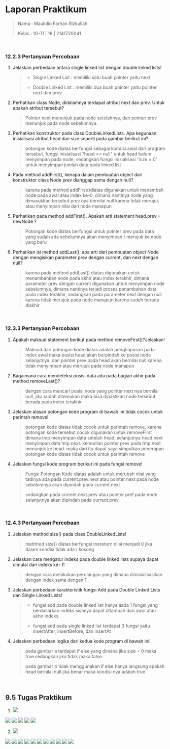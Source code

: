 # **Laporan Praktikum**

><p>Nama : Maulidio Farhan Rizkullah<p>
>Kelas : 1G-TI | 18 | 2141720041<p>

<br>

### **12.2.3 Pertanyaan Percobaan**
1. Jelaskan perbedaan antara single linked list dengan double linked lists!<p>
    
    >- Single Linked List : memiliki satu buah pointer yaitu next<p>
    >- Double Linked List : memiliki dua buah pointer yaitu pointer next dan prev.  

2. Perhatikan class Node, didalamnya terdapat atribut next dan prev. Untuk apakah atribut tersebut?<p>
    
    >Pointer next menunjuk pada node setelahnya, dan pointer prev menunjuk pada node sebelumnya.

3. Perhatikan konstruktor pada class DoubleLinkedLists. Apa kegunaan inisialisasi atribut head dan size seperti pada gambar berikut ini?<p>
    
    >potongan kode diatas berfungsi sebagai kondisi awal dari program tersebut, fungsi inisialisasi "head == null" untuk head belum menyimpan pada node, sedangkan fungsi inisialisasi "size = 0" untuk menyimpan jumlah data pada linked list

4. Pada method addFirst(), kenapa dalam pembuatan object dari konstruktor class Node prev dianggap sama dengan null?<p>
    
    >karena pada method addFirst()diatas digunakan untuk menambah node pada awal atau index ke-0, dimana nantinya node yang dimasukkan tersebut prev nya bernilai null karena tidak merujuk atau menyimpan nilai dari node manapun

5. Perhatikan pada method addFirst(). Apakah arti statement head.prev = newNode ?<p>
    
    >Potongan kode diatas berfungsi untuk pointer prev pada data yang sudah ada sebelumnya akan menyimpan / merujuk ke node yang baru

6. Perhatikan isi method addLast(), apa arti dari pembuatan object Node dengan mengisikan parameter prev dengan current, dan next dengan null?<p>
    
    >karena pada method addLast() diatas digunakan untuk menambahkan node pada akhir atau index terakhir, dimana parameter prev dengan current digunakan untuk menyimpan node sebelumnya, dimana nantinya terjadi proses penambahan data pada index terakhir, sedangkan pada parameter next dengan null karena tidak merujuk pada node manapun karena sudah berada diakhir

<br>

### **12.3.3 Pertanyaan Percobaan**
1. Apakah maksud statement berikut pada method removeFirst()?Jelaskan!<p>
    
    >Maksud dari potongan kode diatas adalah penghapusan pada index awal maka posisi head akan berpindah ke posisi node selanjutnya, dan pointer prev pada head akan bernilai null karena tidak menyimpan atau merujuk pada node manapun

2. Bagaimana cara mendeteksi posisi data ada pada bagian akhir pada method removeLast()?<p>
    
    >dengan cara mencari posisi node yang pointer next nya bernilai null, jika sudah ditemukan maka bisa dipastikan node tersebut berada pada index terakhir

3. Jelaskan alasan potongan kode program di bawah ini tidak cocok untuk perintah remove!<p>
    
    >potongan kode diatas tidak cocok untuk perintah remove, karena potongan kode tersebut cocok digunakan untuk removeFirst dimana tmp menyimpan data setelah head, selanjutnya head.next menyimpan data tmp.next. kemudian pointer prev pada tmp.next menunjuk ke head. maka dari itu dapat saya simpulkan penerapan potongan kode diatas tidak cocok untuk perintah remove

4. Jelaskan fungsi kode program berikut ini pada fungsi remove!<p>
    
    >Fungsi Potongan Kode diatas adalah untuk merubah nilai yang tadinya ada pada current.prev.next atau pointer next pada node sebelumnya akan dipindah pada current.next<p>
    sedangkan pada current.next.prev atau pointer pref pada node selanjutnya akan dipindah pada current.prev
<br>

### **12.4.3 Pertanyaan Percobaan**
1. Jelaskan method size() pada class DoubleLinkedLists!<p>
    
    >methhod size() diatas berfungsi mereturn nilai menjadi 0 jika dalam kondisi tidak ada / kosong

2. Jelaskan cara mengatur indeks pada double linked lists supaya dapat dimulai dari indeks ke- 1!
    
    >dengan cara melakukan perulangan yang dimana diinisialisasikan dengan index sama dengan 1

3. Jelaskan perbedaan karakteristik fungsi Add pada Double Linked Lists dan Single Linked Lists!
    
    >- fungsi add pada double linked list hanya aada 1 fungsi  yang berdasarkan indeks sisanya dapat ditambah dari awal atau akhir indeks<p>
    >- fungsi add pada single linked list terdapat 3 fungsi yaitu insertAfter, insertBefore, dan insertAt

4. Jelaskan perbedaan logika dari kedua kode program di bawah ini!<p>
    
    >pada gambar a terdapat if else yang dimana jika size = 0 maka true sedangkan jika tidak maka false.<p>
    >pada gambar b tidak menggunakan if else hanya langsung apakah head bernilai null jika benar maka kondisi nya adalah true

<br>

## **9.5 Tugas Praktikum**
1. <img src = "1.png">
<img src = "2.png">
<img src = "3.png">
<img src = "4.png">
<img src = "5.png">
<img src = "6.png">

2. <img src = "11.png">
<img src = "22.png">
<img src = "33.png">
<img src = "44.png">
<img src = "55.png">
<img src = "66.png">
<img src = "77.png">
<img src = "88.png">
<img src = "99.png">
<img src = "1010.png">
<img src = "1111.png">
<img src = "1212.png">

